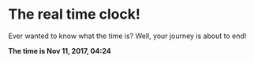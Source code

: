 # The real time clock!

Ever wanted to know what the time is? Well, your journey is about to end!

**The time is Nov 11, 2017, 04:24**